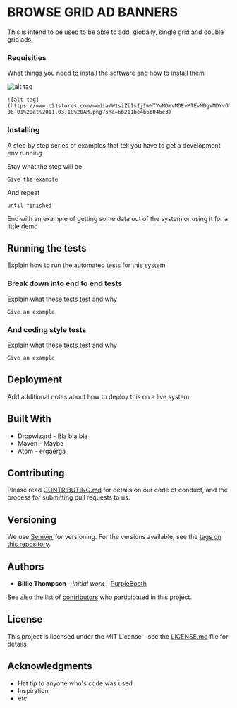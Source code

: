 # BROWSE GRID AD BANNERS

This is intend to be used to be able to add, globally, single grid and double grid ads.

### Requisities

What things you need to install the software and how to install them

![alt tag](https://www.c21stores.com/media/W1siZiIsIjIwMTYvMDYvMDEvMTEvMDgvMDYvOTc0L1NjcmVlbl9TaG90XzIwMTZfMDZfMDFfYXRfMTEuMDMuMThfQU0ucG5nIl1d/Screen%20Shot%202016-06-01%20at%2011.03.18%20AM.png?sha=6b211be4b6b046e3)

```
![alt tag](https://www.c21stores.com/media/W1siZiIsIjIwMTYvMDYvMDEvMTEvMDgvMDYvOTc0L1NjcmVlbl9TaG90XzIwMTZfMDZfMDFfYXRfMTEuMDMuMThfQU0ucG5nIl1d/Screen%20Shot%202016-06-01%20at%2011.03.18%20AM.png?sha=6b211be4b6b046e3)
```

### Installing

A step by step series of examples that tell you have to get a development env running

Stay what the step will be

```
Give the example
```

And repeat

```
until finished
```

End with an example of getting some data out of the system or using it for a little demo

## Running the tests

Explain how to run the automated tests for this system

### Break down into end to end tests

Explain what these tests test and why

```
Give an example
```

### And coding style tests

Explain what these tests test and why

```
Give an example
```

## Deployment

Add additional notes about how to deploy this on a live system

## Built With

* Dropwizard - Bla bla bla
* Maven - Maybe
* Atom - ergaerga

## Contributing

Please read [CONTRIBUTING.md](CONTRIBUTING.md) for details on our code of conduct, and the process for submitting pull requests to us.

## Versioning

We use [SemVer](http://semver.org/) for versioning. For the versions available, see the [tags on this repository](https://github.com/your/project/tags). 

## Authors

* **Billie Thompson** - *Initial work* - [PurpleBooth](https://github.com/PurpleBooth)

See also the list of [contributors](https://github.com/your/project/contributors) who participated in this project.

## License

This project is licensed under the MIT License - see the [LICENSE.md](LICENSE.md) file for details

## Acknowledgments

* Hat tip to anyone who's code was used
* Inspiration
* etc
